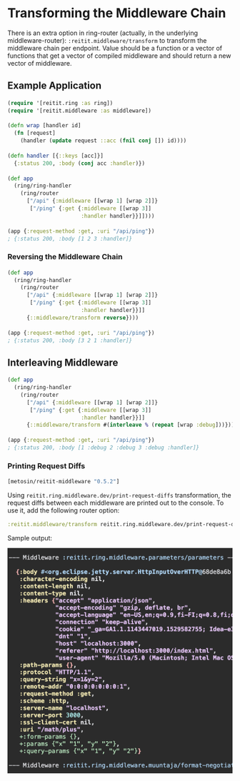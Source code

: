 # Transforming the Middleware Chain

There is an extra option in ring-router (actually, in the underlying middleware-router): `:reitit.middleware/transform` to transform the middleware chain per endpoint. Value should be a function or a vector of functions that get a vector of compiled middleware and should return a new vector of middleware.

## Example Application

```clj
(require '[reitit.ring :as ring])
(require '[reitit.middleware :as middleware])

(defn wrap [handler id]
  (fn [request]
    (handler (update request ::acc (fnil conj []) id))))

(defn handler [{::keys [acc]}]
  {:status 200, :body (conj acc :handler)})

(def app
  (ring/ring-handler
    (ring/router
      ["/api" {:middleware [[wrap 1] [wrap 2]]}
       ["/ping" {:get {:middleware [[wrap 3]]
                       :handler handler}}]])))

(app {:request-method :get, :uri "/api/ping"})
; {:status 200, :body [1 2 3 :handler]}
```

### Reversing the Middleware Chain

```clj
(def app
  (ring/ring-handler
    (ring/router
      ["/api" {:middleware [[wrap 1] [wrap 2]]}
       ["/ping" {:get {:middleware [[wrap 3]]
                       :handler handler}}]]
      {::middleware/transform reverse})))

(app {:request-method :get, :uri "/api/ping"})
; {:status 200, :body [3 2 1 :handler]}
```

## Interleaving Middleware

```clj
(def app
  (ring/ring-handler
    (ring/router
      ["/api" {:middleware [[wrap 1] [wrap 2]]}
       ["/ping" {:get {:middleware [[wrap 3]]
                       :handler handler}}]]
      {::middleware/transform #(interleave % (repeat [wrap :debug]))})))

(app {:request-method :get, :uri "/api/ping"})
; {:status 200, :body [1 :debug 2 :debug 3 :debug :handler]}
```

### Printing Request Diffs

```clj
[metosin/reitit-middleware "0.5.2"]
```

Using `reitit.ring.middleware.dev/print-request-diffs` transformation, the request diffs between each middleware are printed out to the console. To use it, add the following router option:

```clj
:reitit.middleware/transform reitit.ring.middleware.dev/print-request-diffs
```

Sample output:

![Ring Request Diff](../images/ring-request-diff.png)

